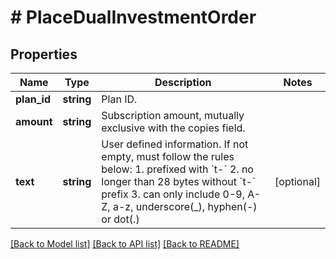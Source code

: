 # # PlaceDualInvestmentOrder

## Properties

Name | Type | Description | Notes
------------ | ------------- | ------------- | -------------
**plan_id** | **string** | Plan ID. | 
**amount** | **string** | Subscription amount, mutually exclusive with the copies field. | 
**text** | **string** | User defined information. If not empty, must follow the rules below:  1. prefixed with &#x60;t-&#x60; 2. no longer than 28 bytes without &#x60;t-&#x60; prefix 3. can only include 0-9, A-Z, a-z, underscore(_), hyphen(-) or dot(.) | [optional] 

[[Back to Model list]](../../README.md#documentation-for-models) [[Back to API list]](../../README.md#documentation-for-api-endpoints) [[Back to README]](../../README.md)

